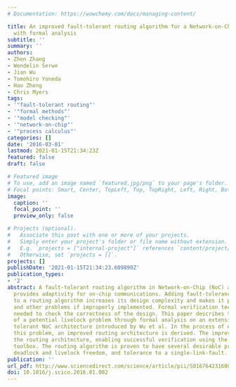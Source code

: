 ```yaml
---
# Documentation: https://wowchemy.com/docs/managing-content/

title: An improved fault-tolerant routing algorithm for a Network-on-Chip derived
  with formal analysis
subtitle: ''
summary: ''
authors:
- Zhen Zhang
- Wendelin Serwe
- Jian Wu
- Tomohiro Yoneda
- Hao Zheng
- Chris Myers
tags:
- '"fault-tolerant routing"'
- '"formal methods"'
- '"model checking"'
- '"network-on-chip"'
- '"process calculus"'
categories: []
date: '2016-03-01'
lastmod: 2021-01-15T21:34:23Z
featured: false
draft: false

# Featured image
# To use, add an image named `featured.jpg/png` to your page's folder.
# Focal points: Smart, Center, TopLeft, Top, TopRight, Left, Right, BottomLeft, Bottom, BottomRight.
image:
  caption: ''
  focal_point: ''
  preview_only: false

# Projects (optional).
#   Associate this post with one or more of your projects.
#   Simply enter your project's folder or file name without extension.
#   E.g. `projects = ["internal-project"]` references `content/project/deep-learning/index.md`.
#   Otherwise, set `projects = []`.
projects: []
publishDate: '2021-01-15T21:34:23.609890Z'
publication_types:
- '2'
abstract: A fault-tolerant routing algorithm in Network-on-Chip (NoC) architectures
  provides adaptivity for on-chip communications. Adding fault-tolerance adaptivity
  to a routing algorithm increases its design complexity and makes it prone to deadlock
  and other problems if improperly implemented. Formal verification techniques are
  needed to check the correctness of the design. This paper describes the discovery
  of a potential livelock problem through formal analysis on an extension of the link-fault
  tolerant NoC architecture introduced by Wu et al. In the process of eliminating
  this problem, an improved routing architecture is derived. The improvement simplifies
  the routing architecture, enabling successful verification using the CADP verification
  toolbox. The routing algorithm is proven to have several desirable properties including
  deadlock and livelock freedom, and tolerance to a single-link-fault.
publication: ''
url_pdf: http://www.sciencedirect.com/science/article/pii/S0167642316000125
doi: 10.1016/j.scico.2016.01.002
---
```

